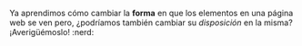 Ya aprendimos cómo cambiar la **forma** en que los elementos en una página web se ven pero, ¿podríamos también cambiar su *disposición* en la misma? ¡Averigüémoslo! :nerd: